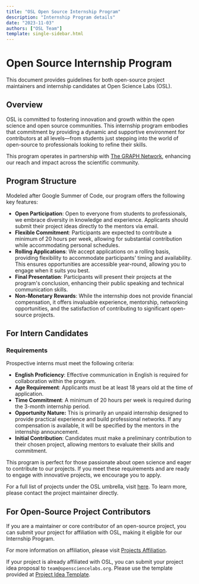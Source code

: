 ```yaml
---
title: "OSL Open Source Internship Program"
description: "Internship Program details"
date: "2023-11-03"
authors: ["OSL Team"]
template: single-sidebar.html
---
```


# Open Source Internship Program

This document provides guidelines for both open-source project maintainers and
internship candidates at Open Science Labs (OSL).

## Overview

OSL is committed to fostering innovation and growth within the open science and
open source communities. This internship program embodies that commitment by
providing a dynamic and supportive environment for contributors at all
levels—from students just stepping into the world of open-source to
professionals looking to refine their skills.

This program operates in partnership with
[The GRAPH Network](https://thegraphnetwork.org), enhancing our reach and impact
across the scientific community.

## Program Structure

Modeled after Google Summer of Code, our program offers the following key
features:

- **Open Participation**: Open to everyone from students to professionals, we
  embrace diversity in knowledge and experience. Applicants should submit their
  project ideas directly to the mentors via email.
- **Flexible Commitment**: Participants are expected to contribute a minimum of
  20 hours per week, allowing for substantial contribution while accommodating
  personal schedules.
- **Rolling Applications**: We accept applications on a rolling basis, providing
  flexibility to accommodate participants' timing and availability. This ensures
  opportunities are accessible year-round, allowing you to engage when it suits
  you best.
- **Final Presentation**: Participants will present their projects at the
  program's conclusion, enhancing their public speaking and technical
  communication skills.
- **Non-Monetary Rewards**: While the internship does not provide financial
  compensation, it offers invaluable experience, mentorship, networking
  opportunities, and the satisfaction of contributing to significant open-source
  projects.

## For Intern Candidates

### Requirements

Prospective interns must meet the following criteria:

- **English Proficiency**: Effective communication in English is required for
  collaboration within the program.
- **Age Requirement**: Applicants must be at least 18 years old at the time of
  application.
- **Time Commitment**: A minimum of 20 hours per week is required during the
  3-month internship period.
- **Opportunity Nature:** This is primarily an unpaid internship designed to
  provide practical experience and build professional networks. If any
  compensation is available, it will be specified by the mentors in the
  internship announcement.
- **Initial Contribution**: Candidates must make a preliminary contribution to
  their chosen project, allowing mentors to evaluate their skills and
  commitment.

This program is perfect for those passionate about open science and eager to
contribute to our projects. If you meet these requirements and are ready to
engage with innovative projects, we encourage you to apply.

For a full list of projects under the OSL umbrella, visit
[here](/projects/list/). To learn more, please contact the project maintainer
directly.

## For Open-Source Project Contributors

If you are a maintainer or core contributor of an open-source project, you can
submit your project for affiliation with OSL, making it eligible for our
Internship Program.

For more information on affiliation, please visit
[Projects Affiliation](/projects/affiliation/).

If your project is already affiliated with OSL, you can submit your project idea
proposal to `team@opensciencelabs.org`. Please use the template provided at
[Project Idea Template](/opportunities/internships/templates/projects-ideas/).
